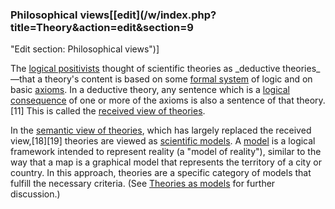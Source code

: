 ### Philosophical views[[edit](/w/index.php?title=Theory&action=edit&section=9
"Edit section: Philosophical views")]

The [logical positivists](/wiki/Logical\_positivist "Logical positivist")
thought of scientific theories as \_deductive theories\_ —that a theory's
content is based on some [formal system](/wiki/Formal\_system "Formal system")
of logic and on basic [axioms](/wiki/Axioms "Axioms"). In a deductive theory,
any sentence which is a [logical consequence](/wiki/Logical\_consequence
"Logical consequence") of one or more of the axioms is also a sentence of that
theory.[11] This is called the [received view of
theories](/wiki/Received\_view\_of\_theories "Received view of theories").

In the [semantic view of theories](/wiki/Semantic\_view\_of\_theories "Semantic
view of theories"), which has largely replaced the received view,[18][19]
theories are viewed as [scientific models](/wiki/Scientific\_models "Scientific
models"). A [model](/wiki/Scientific\_model "Scientific model") is a logical
framework intended to represent reality (a "model of reality"), similar to the
way that a map is a graphical model that represents the territory of a city or
country. In this approach, theories are a specific category of models that
fulfill the necessary criteria. (See [Theories as
models](/wiki/Scientific\_theory#Theories\_as\_models "Scientific theory") for
further discussion.)
